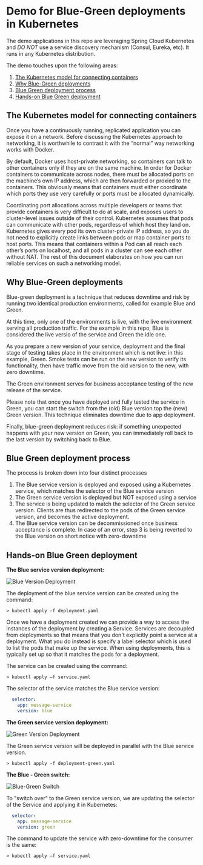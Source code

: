 # Demo for Blue-Green deployments in Kubernetes

The demo applications in this repo are leveraging Spring Cloud Kubernetes and *DO NOT* use a service discovery mechanism (Consul, Eureka, etc). It runs in any Kubernetes distribution.

The demo touches upon the following areas:
1. [The Kubernetes model for connecting containers](#1)
2. [Why Blue-Green deployments](#2)
3. [Blue Green deployment process](#3)
4. [Hands-on Blue Green deployment](#4)

<a name="1"></a>
## The Kubernetes model for connecting containers
Once you have a continuously running, replicated application you can expose it on a network. Before discussing the Kubernetes approach to networking, it is worthwhile to contrast it with the “normal” way networking works with Docker.

By default, Docker uses host-private networking, so containers can talk to other containers only if they are on the same machine. In order for Docker containers to communicate across nodes, there must be allocated ports on the machine’s own IP address, which are then forwarded or proxied to the containers. This obviously means that containers must either coordinate which ports they use very carefully or ports must be allocated dynamically.

Coordinating port allocations across multiple developers or teams that provide containers is very difficult to do at scale, and exposes users to cluster-level issues outside of their control. Kubernetes assumes that pods can communicate with other pods, regardless of which host they land on. Kubernetes gives every pod its own cluster-private IP address, so you do not need to explicitly create links between pods or map container ports to host ports. This means that containers within a Pod can all reach each other’s ports on localhost, and all pods in a cluster can see each other without NAT. The rest of this document elaborates on how you can run reliable services on such a networking model.

<a name="2"></a>
## Why Blue-Green deployments
Blue-green deployment is a technique that reduces downtime and risk by running two identical production environments, called for example Blue and Green.

At this time, only one of the environments is live, with the live environment serving all production traffic. For the example in this repo, Blue is considered the live versio of the service and Green the idle one.

As you prepare a new version of your service, deployment and the final stage of testing takes place in the environment which is not live: in this example, Green. 
Smoke tests can be run on the new version to verify its functionality, then have traffic move from the old version to the new, with zero downtime.

The Green environment serves for business acceptance testing of the new release of the service.

Please note that once you have deployed and fully tested the service in Green, you can start the switch from the (old) Blue version top the (new) Green version. 
This technique eliminates downtime due to app deployment. 

Finally, blue-green deployment reduces risk: if something unexpected happens with your new version on Green, you can immediately roll back to the last version by switching back to Blue.

<a name="3"></a>
## Blue Green deployment process

The process is broken down into four distinct processes
1. The Blue service version is deployed and exposed using a Kubernetes service, which matches the selector of the Blue service version
2. The Green service version is deployed but NOT exposed using a service
3. The service is being updated to match the selector of the Green service version. Clients are thus redirected to the pods of the Green service version, and becomes the active deployment.
4. The Blue service version can be decommissioned once business acceptance is complete. In case of an error, step 3 is being reverted to the Blue version on short notice with zero-downtime

<a name="4"></a>
## Hands-on Blue Green deployment 

**The Blue service version deployment:**

![Blue Version Deployment](https://github.com/ddobrin/bluegreen-deployments-k8s/blob/master/images/BG-K8s1.png)  

The deployment of the blue service version can be created using the command:
```shell
> kubectl apply -f deployment.yaml
```

Once we have a deployment created we can provide a way to access the instances of the deployment by creating a Service. Services are decoupled from deployments so that means that you don't explicitly point a service at a deployment. What you do instead is specify a label selector which is used to list the pods that make up the service. When using deployments, this is typically set up so that it matches the pods for a deployment.

The service can be created using the command:
```shell
> kubectl apply –f service.yaml
```

The selector of the service matches the Blue service version:
```yaml
  selector:
    app: message-service
    version: blue
```

**The Green service version deployment:**

![Green Version Deployment](https://github.com/ddobrin/bluegreen-deployments-k8s/blob/master/images/BG-K8s2.png)  

The Green service version will be deployed in parallel with the Blue service version.
```shell
> kubectl apply -f deployment-green.yaml
```

**The Blue - Green switch:**

![Blue-Green Switch](https://github.com/ddobrin/bluegreen-deployments-k8s/blob/master/images/BG-K8s3.png)

To "switch over" to the Green service version, we are updating the selector of the Service and applying it in Kubernetes:
```yaml
  selector:
    app: message-service
    version: green
```
The command to update the service with zero-downtime for the consumer is the same:
```shell
> kubectl apply –f service.yaml
```